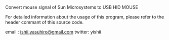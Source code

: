 Convert mouse signal of Sun Microsystems to USB HID MOUSE

For detailed information about the usage of this program, please
refer to the header commant of this source code.

email : ishii.yasuhiro@gmail.com
twitter: yishii

